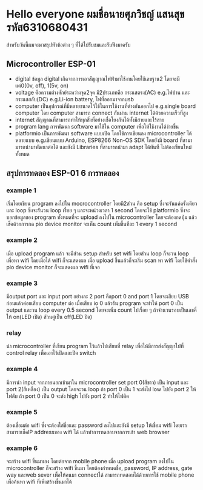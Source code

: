 # Hello everyone ผมชื่อนายศุภวิชญ์ แสนสุข รหัส6310680431
สำหรับวันนี้ผมจะมาสรุปหัวข้อต่าง ๆ ที่ได้ไปรับชมและรับฟังมาครับ

## Microcontroller ESP-01
- digital ข้อมูล digital เกิดจากการเอาสัญญาณไฟฟ้ามาใช้งานโดยใช้เลขฐาน2 โดยจะมีแค่0(0v, off), 1(5v, on) 
- voltage คือความต่างศักย์ระหว่างจุด2จุด มี2ประเภทคือ กระแสตรง(AC) e.g.ไฟบ้าน และ กระแสสลับ(DC) e.g.Li-ion battery, ไฟที่ออกมาจากusb
- computer เป็นอุปกรณ์ที่มีหลายขนาดไว้ใช้ในการใช้งานที่ต่างกันออกไป e.g.single board computer โดย computer สามารถ connect กันผ่าน internet ได้ด้วยความเร็วที่สูง
- internet สัญญาณที่สามารถทำให้ทุกสิ่งที่อย่างเชื่อโยงกันได้ทั้งมีสายและไร้สาย
- program lang การพัฒนา software มาใช้ใน computer เพื่อให้ใช้งานได้ง่ายขึ้น
- platformio เป็นการพัฒนา software แบบเปิด โดยใช้การเขียนลง microcontroller ได้หลายแบบ e.g.เขียนแบบ Arduino, ESP8266 Non-OS SDK โดยยังมี board ที่สามามารถนำมาพัฒนาต่อได้ และยังมี Libraries ที่สามารถนำมา adapt ได้ทันที ไม่ต้องเขียนใหม่ทั้งหมด

## สรุปการทดลอง ESP-01 6 การทดลอง
### example 1  
เริ่มโดยเขียน program ลงไปใน mocrocontroller โดยมี2ส่วน คือ setup ซึ่งจะรันแค่ครั้งเดียว และ loop ซึ่งจะรันวน loop เรื่อย ๆ และจะหน่วงเวลา 1 second โดยจะใช้ platformio ซึ่งจะบอกข้อมูลของ program ทั้งหมดที่จะ upload ลงไปใน microcontroller โดยจะต้องกดปุ่ม แล้วเช็คด้วยการกด pio device monitor จะเห็น count เพิ่มขึ้นทีละ 1 every 1 second
### example 2
เมื่อ upload program แล้ว จะมีส่วน setup สำหรับ set wifi โดยส่วน loop ก็จะวน loop เพื่อหา wifi โดยเมื่อได้ wifi ก็จะแสดงผล เมื่อ upload ขึ้นแล้วก็จะเริ่ม scan หา wifi โดยใช้คำสั่ง pio device monitor ก็จะแสดงผล wifi ที่เจอ
### example 3
มีoutput port และ input port อย่างละ 2 port คือport 0 and port 1 โดยจะเสียบ USB ก่อนแล้วค่อยเสียบ computer ต่อ เมื่อเสียบ io 0 แล้วรัน program จะทำให้ port 0 เป็น output และวน loop every 0.5 second โดยจะเพิ่ม count ไปเรื่อย ๆ ถ้าจำนวนรอบเป็นเลขคี่ให้ on(LED เปิด) ส่วนคู่เป็น off(LED ปิด)
### relay
นำ microcontroller ที่เขียน program ไว้แล้วไปเสียบที่ relay เพื่อให้มีการส่งสัญญาไปที่ control relay เพื่อเอาไว้เปิดและปิด switch
### example 4
มีการนำ input จากภายนอกเข้ามาใน microcontroller set port 0(สีขาว) เป็น input และ port 2(สีเหลือง) เป็น output โดยจะวน loop ถ้า port 0 เป็น 1 จะส่งไป low ไปยัง port 2 ให้ไฟดับ ถ้า port 0 เป็น 0 จะส่ง high ไปยัง port 2 ทำให้ไฟติด
### example 5
ต้องเชื่อมต่อ wifi ซึ่งจะต้องใส่ชื่อและ password ลงไปและยังมี setup ให้เชื่อม wifi โดยเราสามารถเช็คIP addressของ wifi ได้ แล้วทำการทดสอบจากการเข้า web browser
### example 6
จะสร้าง wifi ขึ้นมาเอง โดยต่อจาก mobile phone เมื่อ upload program ลงไปใน microcontroller ก็จะสร้าง wifi ขึ้นมา โดยต้องกำหนดชื่อ, password, IP address, gate way และweb sever เพื่อให้คนมา connectได้  สามารถทดสอบได้ด้วยการใช้ mobile phone เพื่อค้นหา wifi ที่เพิ่งสร้างขึ้นมาได้ 
